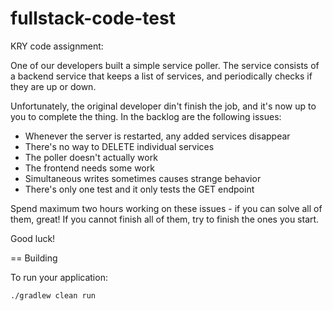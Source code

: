 # fullstack-code-test

KRY code assignment:

One of our developers built a simple service poller.
The service consists of a backend service that keeps a list of services, and periodically checks if they are up or down.

Unfortunately, the original developer din't finish the job, and it's now up to you to complete the thing.
In the backlog are the following issues:

- Whenever the server is restarted, any added services disappear
- There's no way to DELETE individual services
- The poller doesn't actually work
- The frontend needs some work
- Simultaneous writes sometimes causes strange behavior
- There's only one test and it only tests the GET endpoint

Spend maximum two hours working on these issues - if you can solve all of them, great!
If you cannot finish all of them, try to finish the ones you start.

Good luck!

== Building

To run your application:
```
./gradlew clean run
```